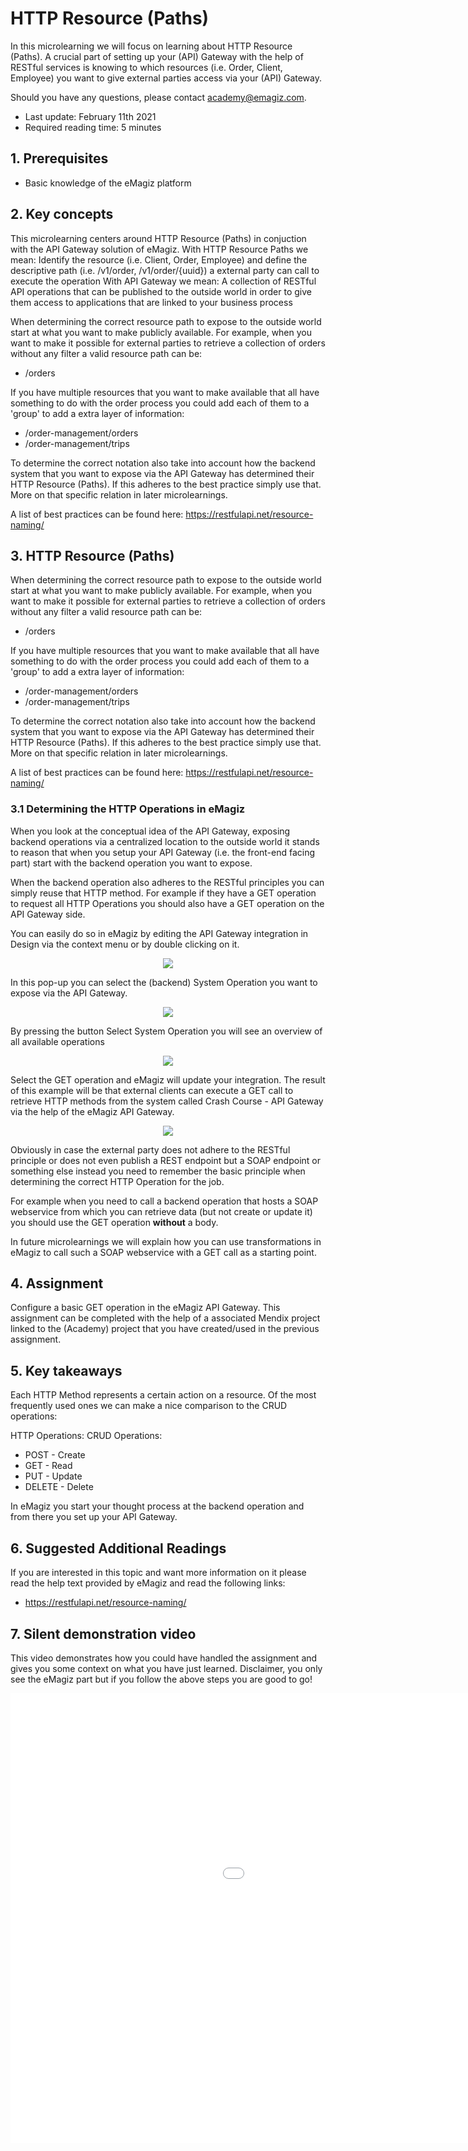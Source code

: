 # HTTP Resource (Paths)

In this microlearning we will focus on learning about HTTP Resource (Paths).
A crucial part of setting up your (API) Gateway with the help of RESTful services is 
knowing to which resources (i.e. Order, Client, Employee) you want to give external parties access via your (API) Gateway.

Should you have any questions, please contact academy@emagiz.com.

- Last update: February 11th 2021
- Required reading time: 5 minutes

## 1. Prerequisites
- Basic knowledge of the eMagiz platform

## 2. Key concepts
This microlearning centers around HTTP Resource (Paths) in conjuction with the API Gateway solution of eMagiz.
With HTTP Resource Paths we mean: Identify the resource (i.e. Client, Order, Employee) and define the descriptive path (i.e. /v1/order, /v1/order/{uuid}) a external party can call to execute the operation
With API Gateway we mean: A collection of RESTful API operations that can be published to the outside world in order to give them access to applications that are linked to your business process

When determining the correct resource path to expose to the outside world start at what you want to make publicly available.
For example, when you want to make it possible for external parties to retrieve a collection of orders without any filter a valid resource path can be:
- /orders

If you have multiple resources that you want to make available that all have something to do with the order process you could add each of them to a 'group' to add a extra layer of information:
- /order-management/orders
- /order-management/trips

To determine the correct notation also take into account how the backend system that you want to expose via the API Gateway has determined their HTTP Resource (Paths). 
If this adheres to the best practice simply use that. More on that specific relation in later microlearnings.

A list of best practices can be found here:
https://restfulapi.net/resource-naming/

## 3. HTTP Resource (Paths)
When determining the correct resource path to expose to the outside world start at what you want to make publicly available.
For example, when you want to make it possible for external parties to retrieve a collection of orders without any filter a valid resource path can be:
- /orders

If you have multiple resources that you want to make available that all have something to do with the order process you could add each of them to a 'group' to add a extra layer of information:
- /order-management/orders
- /order-management/trips

To determine the correct notation also take into account how the backend system that you want to expose via the API Gateway has determined their HTTP Resource (Paths). 
If this adheres to the best practice simply use that. More on that specific relation in later microlearnings.

A list of best practices can be found here:
https://restfulapi.net/resource-naming/

### 3.1 Determining the HTTP Operations in eMagiz

When you look at the conceptual idea of the API Gateway, exposing backend operations via a centralized location to the outside world 
it stands to reason that when you setup your API Gateway (i.e. the front-end facing part) start with the backend operation you want to expose. 

When the backend operation also adheres to the RESTful principles you can simply reuse that HTTP method. 
For example if they have a GET operation to request all HTTP Operations you should also have a GET operation on the API Gateway side.

You can easily do so in eMagiz by editing the API Gateway integration in Design via the context menu or by double clicking on it.

<p align="center"><img src="../../img/microlearning/ml-api-http-operations--edit-api-integration.png"></p>

In this pop-up you can select the (backend) System Operation you want to expose via the API Gateway.

<p align="center"><img src="../../img/microlearning/ml-api-http-operations--edit-api-integration-pop-up.png"></p>

By pressing the button Select System Operation you will see an overview of all available operations

<p align="center"><img src="../../img/microlearning/ml-api-http-operations--edit-api-integration-pop-up-available-operations.png"></p>

Select the GET operation and eMagiz will update your integration. The result of this example will be that external clients can execute a 
GET call to retrieve HTTP methods from the system called Crash Course - API Gateway via the help of the eMagiz API Gateway.

<p align="center"><img src="../../img/microlearning/ml-api-http-operations--edit-api-integration-pop-up-result.png"></p>

Obviously in case the external party does not adhere to the RESTful principle or does not even publish a REST endpoint but a SOAP endpoint or 
something else instead you need to remember the basic principle when determining the correct HTTP Operation for the job.

For example when you need to call a backend operation that hosts a SOAP webservice from which you can retrieve data (but not create or update it) you should use the GET operation **without** a body.

In future microlearnings we will explain how you can use transformations in eMagiz to call such a SOAP webservice with a GET call as a starting point. 

## 4. Assignment

Configure a basic GET operation in the eMagiz API Gateway.
This assignment can be completed with the help of a associated Mendix project linked to the (Academy) project that you have created/used in the previous assignment.

## 5. Key takeaways

Each HTTP Method represents a certain action on a resource. Of the most frequently used ones we can make a nice comparison to the CRUD operations:

HTTP Operations:		CRUD Operations:
- POST					- Create
- GET					- Read
- PUT					- Update
- DELETE				- Delete

In eMagiz you start your thought process at the backend operation and from there you set up your API Gateway.

## 6. Suggested Additional Readings

If you are interested in this topic and want more information on it please read the help text provided by eMagiz and read the following links:
- https://restfulapi.net/resource-naming/

## 7. Silent demonstration video

This video demonstrates how you could have handled the assignment and gives you some context on what you have just learned. Disclaimer, you only see the eMagiz part but if you follow the above steps you are good to go!

<iframe width="1280" height="720" src="../../vid/microlearning/microlearning-http-operations.mp4" frameborder="0" allow="accelerometer; autoplay; clipboard-write; encrypted-media; gyroscope; picture-in-picture" allowfullscreen></iframe>